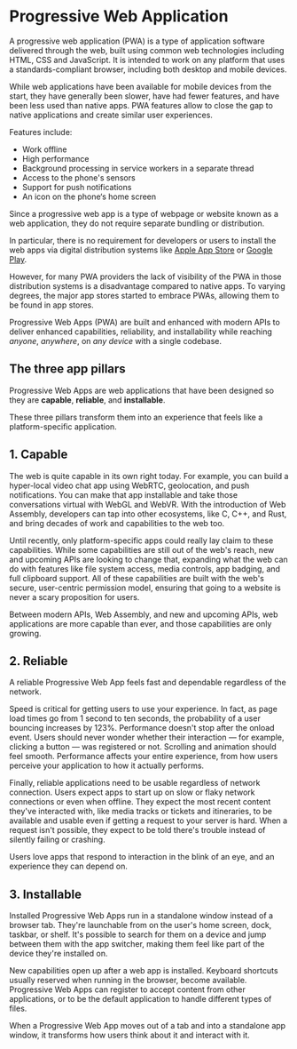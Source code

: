 # Progressive Web Application

A progressive web application (PWA) is a type of application software delivered through the web, built using common web technologies including HTML, CSS and JavaScript. It is intended to work on any platform that uses a standards-compliant browser, including both desktop and mobile devices.

While web applications have been available for mobile devices from the start, they have generally been slower, have had fewer features, and have been less used than native apps. PWA features allow to close the gap to native applications and create similar user experiences.

Features include:

- Work offline
- High performance
- Background processing in service workers in a separate thread
- Access to the phone's sensors
- Support for push notifications
- An icon on the phone‘s home screen

Since a progressive web app is a type of webpage or website known as a web application, they do not require separate bundling or distribution. 

In particular, there is no requirement for developers or users to install the web apps via digital distribution systems like [Apple App Store](https://www.apple.com/app-store/) or [Google Play](https://play.google.com/store). 

However, for many PWA providers the lack of visibility of the PWA in those distribution systems is a disadvantage compared to native apps. To varying degrees, the major app stores started to embrace PWAs, allowing them to be found in app stores.

Progressive Web Apps (PWA) are built and enhanced with modern APIs to deliver enhanced capabilities, reliability, and installability while reaching *anyone*, *anywhere*, on *any device* with a single codebase.

## The three app pillars

Progressive Web Apps are web applications that have been designed so they are **capable**, **reliable**, and **installable**.

These three pillars transform them into an experience that feels like a platform-specific application.

## 1. Capable

The web is quite capable in its own right today. For example, you can build a hyper-local video chat app using WebRTC, geolocation, and push notifications. You can make that app installable and take those conversations virtual with WebGL and WebVR. With the introduction of Web Assembly, developers can tap into other ecosystems, like C, C++, and Rust, and bring decades of work and capabilities to the web too.

Until recently, only platform-specific apps could really lay claim to these capabilities. While some capabilities are still out of the web's reach, new and upcoming APIs are looking to change that, expanding what the web can do with features like file system access, media controls, app badging, and full clipboard support. All of these capabilities are built with the web's secure, user-centric permission model, ensuring that going to a website is never a scary proposition for users.

Between modern APIs, Web Assembly, and new and upcoming APIs, web applications are more capable than ever, and those capabilities are only growing.

## 2. Reliable

A reliable Progressive Web App feels fast and dependable regardless of the network.

Speed is critical for getting users to use your experience. In fact, as page load times go from 1 second to ten seconds, the probability of a user bouncing increases by 123%. Performance doesn't stop after the onload event. Users should never wonder whether their interaction — for example, clicking a button — was registered or not. Scrolling and animation should feel smooth. Performance affects your entire experience, from how users perceive your application to how it actually performs.

Finally, reliable applications need to be usable regardless of network connection. Users expect apps to start up on slow or flaky network connections or even when offline. They expect the most recent content they've interacted with, like media tracks or tickets and itineraries, to be available and usable even if getting a request to your server is hard. When a request isn't possible, they expect to be told there's trouble instead of silently failing or crashing.

Users love apps that respond to interaction in the blink of an eye, and an experience they can depend on.

## 3. Installable

Installed Progressive Web Apps run in a standalone window instead of a browser tab. They're launchable from on the user's home screen, dock, taskbar, or shelf. It's possible to search for them on a device and jump between them with the app switcher, making them feel like part of the device they're installed on.

New capabilities open up after a web app is installed. Keyboard shortcuts usually reserved when running in the browser, become available. Progressive Web Apps can register to accept content from other applications, or to be the default application to handle different types of files.

When a Progressive Web App moves out of a tab and into a standalone app window, it transforms how users think about it and interact with it.
